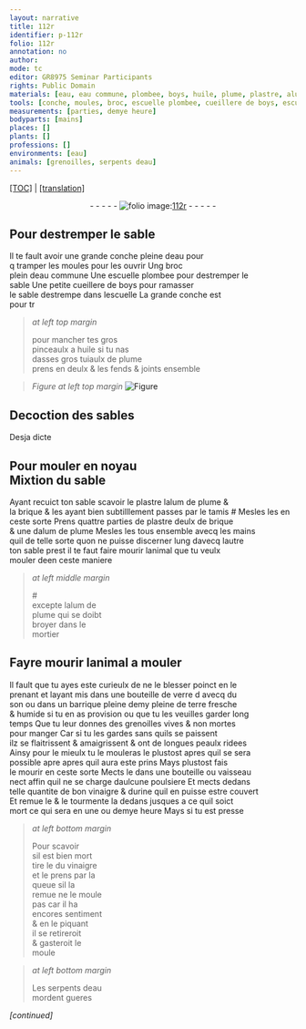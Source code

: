 ```yaml
---
layout: narrative
title: 112r
identifier: p-112r
folio: 112r
annotation: no
author:
mode: tc
editor: GR8975 Seminar Participants
rights: Public Domain
materials: [eau, eau commune, plombee, boys, huile, plume, plastre, alum de plume, brique, verre, son, terre fresche & humide, bon vinaigre, urine, vinaigre]
tools: [conche, moules, broc, escuelle plombee, cueillere de boys, escuelle, pinceaulx a huile, tuiaulx de plume, tamis, mains, mortier, bouteille de verre, barrique, bouteille ou vaisseau nect]
measurements: [parties, demye heure]
bodyparts: [mains]
places: []
plants: []
professions: []
environments: [eau]
animals: [grenoilles, serpents deau]
---
```


 <p><a href="{{ site.baseurl }}/diplomatic/">[TOC]</a> | <a href="{{ site.baseurl }}/texts/p-112r_tl/" target="_blank">[translation]</a></p><div class="folio" align="center">- - - - - <a href="http://gallica.bnf.fr/ark:/12148/btv1b10500001g/f229.image" target="_blank"><img src="https://cu-mkp.github.io/2017-workshop-edition/assets/photo-icon.png" alt="folio image: " style="display:inline-block; margin-bottom:-3px;"/>112r</a> - - - - - </div>  
  

## Pour destremper le sable

 
Il te fault avoir une grande <span class="tl">conche</span> pleine d<span class="m">eau</span> pour<br/> <span class="del">q</span> tramper les <span class="tl">moules</span> pour les ouvrir Ung <span class="tl">broc</span><br/> plein d<span class="m">eau <span class="add">commune</span></span> Une <span class="tl">escuelle <span class="m">plombee</span></span> pour destremper le<br/> sable Une petite <span class="tl">cueillere de <span class="m">boys</span></span> pour ramasser<br/> le sable destrempe dans l<span class="tl">escuelle</span> <span class="del">La grande <span class="tl">conche</span> est</span><br/> <span class="del">pour tr</span>
 
> *at left top margin*
> 
> 
>   pour mancher tes gros<br/> <span class="tl">pinceaulx a <span class="m">huile</span></span> si tu nas<br/> dasses gros <span class="tl">tuiaulx de <span class="m">plume</span></span><br/> prens en deulx & les fends & joints ensemble 
 
> *Figure*
> *at left top margin*
> <a href="https://drive.google.com/open?id=0B9-oNrvWdlO5MHphUzNsdW9DQ1U" target="_blank"><img src="https://cu-mkp.github.io/GR8975-edition/assets/photo-icon.png" alt="Figure" style="display:inline-block; margin-bottom:-3px;"/></a>
 
 
  

## Decoction des sables

 
Desja dicte
 
 
  

## Pour mouler en noyau<br/> Mixtion du sable

 
Ayant recuict ton sable scavoir le <span class="m">plastre</span> l<span class="m">alum de plume</span> &<br/> la <span class="m">brique</span> & les ayant bien subtilllement passes <span class="add">par le <span class="tl">tamis</span> #</span> Mesles les en<br/> ceste sorte Prens quattre <span class="ms">parties</span> de <span class="m">plastre</span> deulx de <span class="m">brique</span><br/> & une d<span class="m">alum de plume</span> Mesles les tous ensemble avecq les <span class="tl"><span class="bp">mains</span></span><br/> <span class="del">quil</span> de telle sorte quon ne puisse discerner lung davecq lautre<br/> ton sable prest il te faut faire mourir lanimal que tu veulx<br/> mouler <span class="del">de</span>en ceste maniere
 
> *at left middle margin*
> 
> 
>   #<br/> excepte l<span class="m">alum de<br/> plume</span> qui se doibt<br/> broyer dans le<br/> <span class="tl">mortier</span>
 
 
  

## Fayre mourir lanimal a mouler

 
Il fault que tu ayes este curieulx de ne le blesser poinct en le<br/> prenant et layant mis dans une <span class="tl">bouteille de <span class="m">verre</span></span> <span class="del">d</span> avecq du<br/> <span class="m">son</span> ou dans un <span class="tl">barrique</span> <span class="del">pleine</span> demy pleine de <span class="m">terre fresche<br/> & humide</span> si tu en as provision ou que tu les veuilles garder <span class="tmp">long<br/> temps</span> Que tu leur donnes des <span class="al">grenoilles</span> vives & non mortes<br/> pour manger Car si tu les gardes sans quils se paissent<br/> ilz se flaitrissent & amaigrissent & ont de longues peaulx ridees<br/> Ainsy pour le mieulx tu le mouleras le plustost <span class="del">apres</span> quil se sera<br/> possible <span class="del">apre</span> apres quil aura este prins Mays plustost fais<br/> le mourir en ceste sorte Mects le dans une <span class="tl">bouteille ou vaisseau<br/> nect</span> affin quil ne se charge daulcune poulsiere Et mects dedans<br/> telle quantite de <span class="m">bon vinaigre</span> & d<span class="m">urine</span> quil en puisse estre couvert<br/> Et remue le & le tourmente la dedans jusques a ce quil soict<br/> mort ce qui sera en une ou <span class="ms"><span class="tmp">demye heure</span></span> Mays si tu est presse
 
> *at left bottom margin*
> 
> 
>   Pour scavoir<br/> sil est bien mort<br/> tire le du <span class="m">vinaigre</span><br/> et le prens par la<br/> queue sil la<br/> remue ne le moule<br/> pas car il ha<br/> encores sentiment<br/> & en le piquant<br/> il se retireroit<br/> & gasteroit le<br/> moule
 
> *at left bottom margin*
> 
> 
>   Les <span class="al">serpents d<span class="env">eau</span></span><br/> mordent gueres
 
*[continued]*
 
 